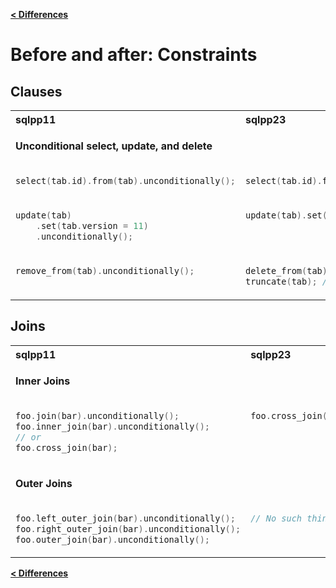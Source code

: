 [**\< Differences**](../differences-to-sqlpp11.md)

# Before and after: Constraints

## Clauses

<table>
<tr>
<th align="left">sqlpp11</th><th align="left">sqlpp23</th>
</tr>
</tr>
<tr><td colspan=2>

  **Unconditional select, update, and delete**

</td></tr>
<tr>
<td  valign="top">

```c++
select(tab.id).from(tab).unconditionally();
```

</td>
<td valign="top">

```c++
select(tab.id).from(tab);
```

</td>
</tr>
<tr>
<td  valign="top">

```c++
update(tab)
    .set(tab.version = 11)
    .unconditionally();
```

</td>
<td valign="top">

```c++
update(tab).set(tab.version = 11);
```

</td>
</tr>
<tr>
<td  valign="top">

```c++
remove_from(tab).unconditionally();
```

</td>
<td valign="top">

```c++
delete_from(tab); // works
truncate(tab); // preferred
```

</td>
</tr>
</table>

## Joins

<table>
<tr>
<th align="left">sqlpp11</th><th align="left">sqlpp23</th>
</tr>
</tr>
<tr><td colspan=2>

  **Inner Joins**

</td></tr>
<tr>
<td  valign="top">

```c++
foo.join(bar).unconditionally();
foo.inner_join(bar).unconditionally();
// or
foo.cross_join(bar);
```

</td>
<td valign="top">

```c++
foo.cross_join(bar);
```

</td>
</tr>
<tr>
<tr><td colspan=2>

  **Outer Joins**

</td></tr>
<tr>
<td  valign="top">

```c++
foo.left_outer_join(bar).unconditionally();
foo.right_outer_join(bar).unconditionally();
foo.outer_join(bar).unconditionally();
```

</td>
<td valign="top">

```c++
// No such thing.
```

</td>
</tr>
<tr>
</table>

[**\< Differences**](../differences-to-sqlpp11.md)

